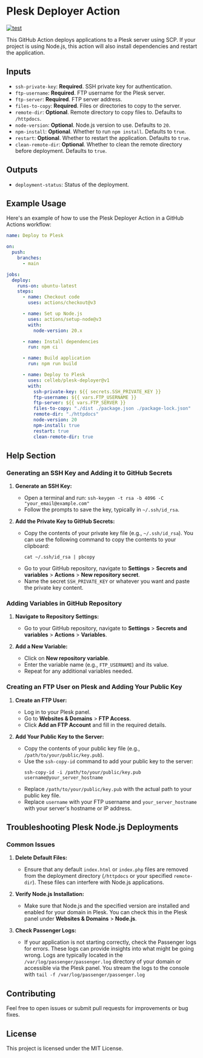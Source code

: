 # Plesk Deployer Action

[![test](https://github.com/celleb/plesk-deployer/actions/workflows/test.yml/badge.svg)](https://github.com/celleb/plesk-deployer/actions/workflows/test.yml)

This GitHub Action deploys applications to a Plesk server using SCP. If your project is using Node.js, this action will also install dependencies and restart the application.

## Inputs

- `ssh-private-key`: **Required**. SSH private key for authentication.
- `ftp-username`: **Required**. FTP username for the Plesk server.
- `ftp-server`: **Required**. FTP server address.
- `files-to-copy`: **Required**. Files or directories to copy to the server.
- `remote-dir`: **Optional**. Remote directory to copy files to. Defaults to `/httpdocs`.
- `node-version`: **Optional**. Node.js version to use. Defaults to `20`.
- `npm-install`: **Optional**. Whether to run `npm install`. Defaults to `true`.
- `restart`: **Optional**. Whether to restart the application. Defaults to `true`.
- `clean-remote-dir`: **Optional**. Whether to clean the remote directory before deployment. Defaults to `true`.

## Outputs

- `deployment-status`: Status of the deployment.

## Example Usage

Here's an example of how to use the Plesk Deployer Action in a GitHub Actions workflow:

```yaml
name: Deploy to Plesk

on:
  push:
    branches:
      - main

jobs:
  deploy:
    runs-on: ubuntu-latest
    steps:
      - name: Checkout code
        uses: actions/checkout@v3

      - name: Set up Node.js
        uses: actions/setup-node@v3
        with:
          node-version: 20.x

      - name: Install dependencies
        run: npm ci

      - name: Build application
        run: npm run build

      - name: Deploy to Plesk
        uses: celleb/plesk-deployer@v1
        with:
          ssh-private-key: ${{ secrets.SSH_PRIVATE_KEY }}
          ftp-username: ${{ vars.FTP_USERNAME }}
          ftp-server: ${{ vars.FTP_SERVER }}
          files-to-copy: "./dist ./package.json ./package-lock.json"
          remote-dir: "./httpdocs"
          node-version: 20
          npm-install: true
          restart: true
          clean-remote-dir: true
```

## Help Section

### Generating an SSH Key and Adding it to GitHub Secrets

1. **Generate an SSH Key:**

   - Open a terminal and run: `ssh-keygen -t rsa -b 4096 -C "your_email@example.com"`
   - Follow the prompts to save the key, typically in `~/.ssh/id_rsa`.

2. **Add the Private Key to GitHub Secrets:**
   - Copy the contents of your private key file (e.g., `~/.ssh/id_rsa`).
     You can use the following command to copy the contents to your clipboard:
     ```
     cat ~/.ssh/id_rsa | pbcopy
     ```
   - Go to your GitHub repository, navigate to **Settings** > **Secrets and variables** > **Actions** > **New repository secret**.
   - Name the secret `SSH_PRIVATE_KEY` or whatever you want and paste the private key content.

### Adding Variables in GitHub Repository

1. **Navigate to Repository Settings:**

   - Go to your GitHub repository, navigate to **Settings** > **Secrets and variables** > **Actions** > **Variables**.

2. **Add a New Variable:**
   - Click on **New repository variable**.
   - Enter the variable name (e.g., `FTP_USERNAME`) and its value.
   - Repeat for any additional variables needed.

### Creating an FTP User on Plesk and Adding Your Public Key

1. **Create an FTP User:**

   - Log in to your Plesk panel.
   - Go to **Websites & Domains** > **FTP Access**.
   - Click **Add an FTP Account** and fill in the required details.

2. **Add Your Public Key to the Server:**
   - Copy the contents of your public key file (e.g., `/path/to/your/public/key.pub`).
   - Use the `ssh-copy-id` command to add your public key to the server:
     ```
     ssh-copy-id -i /path/to/your/public/key.pub username@your_server_hostname
     ```
   - Replace `/path/to/your/public/key.pub` with the actual path to your public key file.
   - Replace `username` with your FTP username and `your_server_hostname` with your server's hostname or IP address.

## Troubleshooting Plesk Node.js Deployments

### Common Issues

1. **Delete Default Files:**

   - Ensure that any default `index.html` or `index.php` files are removed from the deployment directory (`/httpdocs` or your specified `remote-dir`). These files can interfere with Node.js applications.

2. **Verify Node.js Installation:**

   - Make sure that Node.js and the specified version are installed and enabled for your domain in Plesk. You can check this in the Plesk panel under **Websites & Domains** > **Node.js**.

3. **Check Passenger Logs:**
   - If your application is not starting correctly, check the Passenger logs for errors. These logs can provide insights into what might be going wrong. Logs are typically located in the `/var/log/passenger/passenger.log` directory of your domain or accessible via the Plesk panel. You stream the logs to the console with `tail -f /var/log/passenger/passenger.log`

## Contributing

Feel free to open issues or submit pull requests for improvements or bug fixes.

## License

This project is licensed under the MIT License.
